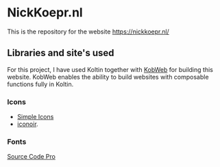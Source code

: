 # NickKoepr.nl

This is the repository for the website https://nickkoepr.nl/

## Libraries and site's used
For this project, I have used Koltin together with [KobWeb](https://kobweb.varabyte.com/) for building this website.
KobWeb enables the ability to build websites with composable functions fully in Koltin. 

### Icons
* [Simple Icons](https://simpleicons.org/) 
* [iconoir](https://iconoir.com/).

### Fonts
[Source Code Pro](https://fonts.google.com/specimen/Source+Code+Pro?query=source+code) 
